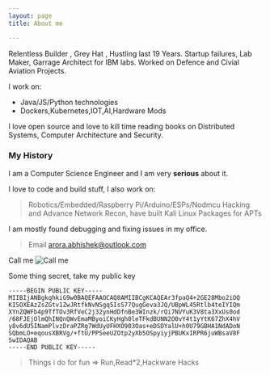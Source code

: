 ```yaml
---
layout: page
title: About me

---
```

Relentless Builder , Grey Hat , Hustling last 19 Years.
Startup failures, Lab Maker, Garrage Architect for IBM labs.
Worked on Defence and Civial Aviation Projects.

I work on:

- Java/JS/Python technologies
- Dockers,Kubernetes,IOT,AI,Hardware Mods

I love open source and love to kill time reading books on Distributed Systems, Computer Architecture and Security.

### My History

I am a Computer Science Engineer and I am very **serious** about it.

I love to code and build stuff, I also work on:

  >Robotics/Embedded/Raspberry Pi/Arduino/ESPs/Nodmcu
   Hacking and Advance Network Recon, have built Kali Linux Packages for APTs
 

I am mostly found debugging and fixing
issues in my office.

>Email [arora.abhishek@outlook.com](mailto:arora.abhishek@outlook.com)

Call me
![Call me](https://bhishekarora.github.io/img/qr-code.png)

Some thing secret, take my public key

```
-----BEGIN PUBLIC KEY-----
MIIBIjANBgkqhkiG9w0BAQEFAAOCAQ8AMIIBCgKCAQEAr3fpaQ4+2GE28Mbo2iOQ
KISOXEAzZsZGtv1ZwJRtfkNvNSgq5IsS77QugGeva3JQ/UBpWL45Rtlb4teIYIQm
XYnZQWFb4p9TfTOv3RfVeC2j32ynHdDfnBe3WInzk/rQi7NVYuK3V8ta3XxUs0od
/68FJEjOlmQhINQnQWvEmaMByoiCKyHgh0leTFkdBUNN2O0vY4t1yYtK67ZhX4hV
y8v6dU5INamPlvzDraPZRg7WdUyUFHXO903Oas+eDSDYalU+h0U79GBHA1NdADoN
SQbmLO+eqousXBRVg/+ftU/PPSeeUZOtp2yXb5OSpyiyjPBUKxIRPR6juWBsaV8F
SwIDAQAB
-----END PUBLIC KEY-----
```

> Things i do for fun => Run,Read*2,Hackware Hacks
